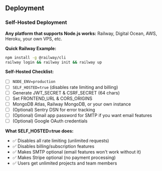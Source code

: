 ## Deployment

### Self-Hosted Deployment

**Any platform that supports Node.js works:** Railway, Digital Ocean, AWS, Heroku, your own VPS, etc.

**Quick Railway Example:**
```bash
npm install -g @railway/cli
railway login && railway init && railway up
```

**Self-Hosted Checklist:**
- [ ] `NODE_ENV=production`
- [ ] `SELF_HOSTED=true` (disables rate limiting and billing)
- [ ] Generate JWT_SECRET & CSRF_SECRET (64 chars)
- [ ] Set FRONTEND_URL & CORS_ORIGINS
- [ ] MongoDB Atlas, Railway MongoDB, or your own instance
- [ ] (Optional) Sentry DSN for error tracking
- [ ] (Optional) Gmail app password for SMTP if you want email features
- [ ] (Optional) Google OAuth credentials

**What SELF_HOSTED=true does:**
- ✅ Disables all rate limiting (unlimited requests)
- ✅ Disables billing/subscription features
- ✅ Makes SMTP optional (email features won't work without it)
- ✅ Makes Stripe optional (no payment processing)
- ✅ Users get unlimited projects and team members